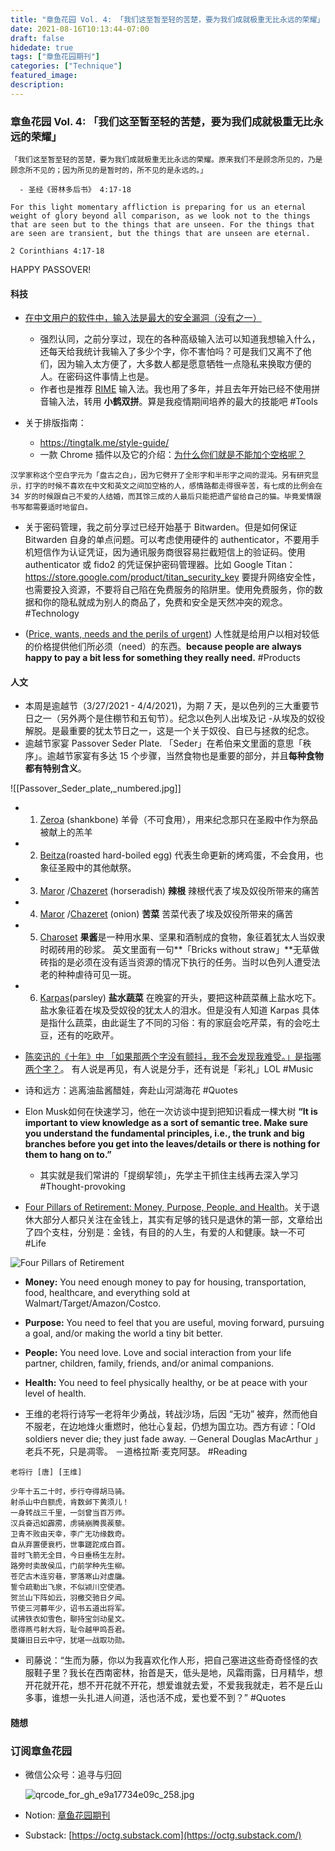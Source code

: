 ```yaml
---
title: "章鱼花园 Vol. 4: 「我们这至暂至轻的苦楚，要为我们成就极重无比永远的荣耀」" # remove yyyy-MM-dd prefix in the filename 
date: 2021-08-16T10:13:44-07:00
draft: false
hidedate: true 
tags: ["章鱼花园期刊"]
categories: ["Technique"]
featured_image:
description:
---
```


### 章鱼花园 Vol. 4: 「我们这至暂至轻的苦楚，要为我们成就极重无比永远的荣耀」


```
「我们这至暂至轻的苦楚，要为我们成就极重无比永远的荣耀。原来我们不是顾念所见的，乃是顾念所不见的；因为所见的是暂时的，所不见的是永远的。」

  - 圣经《哥林多后书》 4:17-18

For this light momentary affliction is preparing for us an eternal weight of glory beyond all comparison, as we look not to the things that are seen but to the things that are unseen. For the things that are seen are transient, but the things that are unseen are eternal.

2 Corinthians 4:17-18
```

HAPPY PASSOVER!

#### 科技
- [在中文用户的软件中，输入法是最大的安全漏洞（没有之一）](https://eddyemma.com/blog/2021/03/21/simplens8/)
	- 强烈认同，之前分享过，现在的各种高级输入法可以知道我想输入什么，还每天给我统计我输入了多少个字，你不害怕吗？可是我们又离不了他们，因为输入太方便了，大多数人都是愿意牺牲一点隐私来换取方便的人。在密码这件事情上也是。
	- 作者也是推荐 [RIME](https://rime.im/download/) 输入法。我也用了多年，并且去年开始已经不使用拼音输入法，转用 **小鹤双拼**。算是我疫情期间培养的最大的技能吧 #Tools 

- 关于排版指南： 
	- https://tingtalk.me/style-guide/
	- 一款 Chrome 插件以及它的介绍：[为什么你们就是不能加个空格呢？](https://chrome.google.com/webstore/detail/%E7%82%BA%E4%BB%80%E9%BA%BC%E4%BD%A0%E5%80%91%E5%B0%B1%E6%98%AF%E4%B8%8D%E8%83%BD%E5%8A%A0%E5%80%8B%E7%A9%BA%E6%A0%BC%E5%91%A2%EF%BC%9F/paphcfdffjnbcgkokihcdjliihicmbpd?hl=zh-CN)
	
```
汉学家称这个空白字元为「盘古之白」，因为它劈开了全形字和半形字之间的混沌。另有研究显示，打字的时候不喜欢在中文和英文之间加空格的人，感情路都走得很辛苦，有七成的比例会在 34 岁的时候跟自己不爱的人结婚，而其馀三成的人最后只能把遗产留给自己的猫。毕竟爱情跟书写都需要适时地留白。
```

- 关于密码管理，我之前分享过已经开始基于 Bitwarden。但是如何保证 Bitwarden 自身的单点问题。可以考虑使用硬件的 authenticator，不要用手机短信作为认证凭证，因为通讯服务商很容易拦截短信上的验证码。使用 authenticator 或 fido2 的凭证保护密码管理器。比如 Google Titan： https://store.google.com/product/titan_security_key  要提升网络安全性，也需要投入资源，不要将自己陷在免费服务的陷阱里。使用免费服务，你的数据和你的隐私就成为别人的商品了，免费和安全是天然冲突的观念。 #Technology 

- ([Price, wants, needs and the perils of urgent](https://seths.blog/2021/03/price-wants-needs-and-the-perils-of-urgent/)) 人性就是给用户以相对较低的价格提供他们所必须（need）的东西。**because people are always happy to pay a bit less for something they really need.** #Products

#### 人文

- 本周是逾越节（3/27/2021 - 4/4/2021)，为期 7 天，是以色列的三大重要节日之一（另外两个是住棚节和五旬节）。纪念以色列人出埃及记 -从埃及的奴役解脱。是最重要的犹太节日之一，这是一个关于奴役、自已与拯救的纪念。
- 逾越节家宴 Passover Seder Plate. 「Seder」在希伯来文里面的意思「秩序」。逾越节家宴有多达 15 个步骤，当然食物也是重要的部分，并且**每种食物都有特别含义**。

![[Passover_Seder_plate,_numbered.jpg]]

- 1. [Zeroa](https://en.wikipedia.org/wiki/Zeroa) (shankbone) 羊骨（不可食用），用来纪念那只在圣殿中作为祭品被献上的羔羊
- 2. [Beitza](https://en.wikipedia.org/wiki/Beitza "Beitza")(roasted hard-boiled egg)  代表生命更新的烤鸡蛋，不会食用，也象征圣殿中的其他献祭。
- 3. [Maror](https://en.wikipedia.org/wiki/Maror "Maror") /[Chazeret](https://en.wikipedia.org/wiki/Chazeret "Chazeret") (horseradish)   **辣根** 辣根代表了埃及奴役所带来的痛苦
- 4. [Maror](https://en.wikipedia.org/wiki/Maror "Maror") /[Chazeret](https://en.wikipedia.org/wiki/Chazeret) (onion)  **苦菜** 苦菜代表了埃及奴役所带来的痛苦
- 5. [Charoset](https://en.wikipedia.org/wiki/Charoset "Charoset") **果酱**是一种用水果、坚果和酒制成的食物，象征着犹太人当奴隶时砌砖用的砂浆。 英文里面有一句**「Bricks without straw」**无草做砖指的是必须在没有适当资源的情况下执行的任务。当时以色列人遭受法老的种种虐待可见一斑。
- 6. [Karpas](https://en.wikipedia.org/wiki/Karpas "Karpas")(parsley) **盐水蔬菜** 在晚宴的开头，要把这种蔬菜蘸上盐水吃下。盐水象征着在埃及受奴役的犹太人的泪水。但是没有人知道 Karpas 具体是指什么蔬菜，由此诞生了不同的习俗：有的家庭会吃芹菜，有的会吃土豆，还有的吃欧芹。
	

- [陈奕迅的《十年》中 「如果那两个字没有颤抖，我不会发现我难受。」是指哪两个字？](https://www.zhihu.com/question/314789492)。 有人说是再见，有人说是分手，还有说是「彩礼」LOL #Music 

- 诗和远方：逃离油盐酱醋娃，奔赴山河湖海花  #Quotes 

- Elon Musk如何在快速学习，他在一次访谈中提到把知识看成一棵大树 **“It is important to view knowledge as a sort of semantic tree. Make sure you understand the fundamental principles, i.e., the trunk and big branches before you get into the leaves/details or there is nothing for them to hang on to.”**
	- 其实就是我们常讲的「提纲挈领」，先学主干抓住主线再去深入学习 #Thought-provoking 


- [Four Pillars of Retirement: Money, Purpose, People, and Health](https://www.mymoneyblog.com/four-pillars-of-retirement-money-purpose-relationships-health.html)。关于退休大部分人都只关注在金钱上，其实有足够的钱只是退休的第一部，文章给出了四个支柱，分别是：金钱，有目的的人生，有爱的人和健康。缺一不可 #Life
 
![Four Pillars of Retirement](https://www.mymoneyblog.com/wordpress/wp-content/uploads/2021/03/four_retirement.gif)
-   **Money:** You need enough money to pay for housing, transportation, food, healthcare, and everything sold at Walmart/Target/Amazon/Costco.
-   **Purpose:** You need to feel that you are useful, moving forward, pursuing a goal, and/or making the world a tiny bit better.
-   **People:** You need love. Love and social interaction from your life partner, children, family, friends, and/or animal companions.
-   **Health:** You need to feel physically healthy, or be at peace with your level of health.


- 王维的老将行诗写一老将年少勇战，转战沙场，后因 “无功” 被弃，然而他自不服老，在边地烽火重燃时，他壮心复起，仍想为国立功。西方有谚：「Old soldiers never die; they just fade away. －General Douglas MacArthur 」 老兵不死，只是凋零。 －道格拉斯·麦克阿瑟。  #Reading 

```
老将行 [唐] [王维]

少年十五二十时，步行夺得胡马骑。  
射杀山中白额虎，肯数邺下黄须儿！  
一身转战三千里，一剑曾当百万师。
汉兵奋迅如霹雳，虏骑崩腾畏蒺藜。  
卫青不败由天幸，李广无功缘数奇。  
自从弃置便衰朽，世事蹉跎成白首。  
昔时飞箭无全目，今日垂杨生左肘。  
路旁时卖故侯瓜，门前学种先生柳。  
苍茫古木连穷巷，寥落寒山对虚牖。  
誓令疏勒出飞泉，不似颍川空使酒。  
贺兰山下阵如云，羽檄交驰日夕闻。  
节使三河募年少，诏书五道出将军。  
试拂铁衣如雪色，聊持宝剑动星文。  
愿得燕弓射大将，耻令越甲鸣吾君。  
莫嫌旧日云中守，犹堪一战取功勋。
```

- 司藤说：“生而为藤，你以为我喜欢化作人形，把自己塞进这些奇奇怪怪的衣服鞋子里？我长在西南密林，抬首是天，低头是地，风霜雨露，日月精华，想开花就开花，想不开花就不开花，想爱谁就去爱，不爱我我就走，若不是丘山多事，谁想一头扎进人间道，活也活不成，爱也爱不到？” #Quotes 

#### 随想


### 订阅章鱼花园

- 微信公众号：追寻与归回

    ![qrcode_for_gh_e9a17734e09c_258.jpg](/assets/images/2021/qrcode_for_gh_e9a17734e09c_258.jpg)


- Notion: [章鱼花园期刊](https://www.notion.so/9012ebf6c9f94d699484e087752f54e4)
- Substack: [https://octg.substack.com](https://octg.substack.com/)
